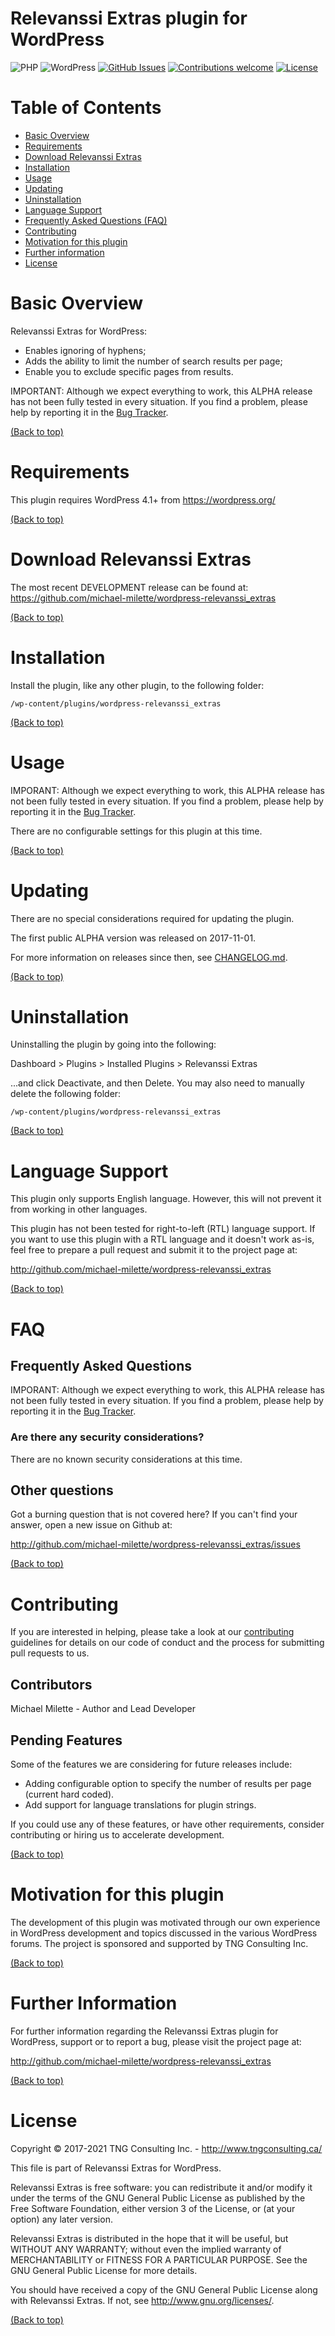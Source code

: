 Relevanssi Extras plugin for WordPress
======================================
![PHP](https://img.shields.io/badge/PHP-v5.6%20%2F%20v7.0%20%2F%20v7.4-blue.svg)
![WordPress](https://img.shields.io/badge/WordPress-v4.1%20to%20v5.8-blue.svg)
[![GitHub Issues](https://img.shields.io/github/issues/michael-milette/wordpress-relevanssi_extras.svg)](https://github.com/michael-milette/wordpress-relevanssi_extras/issues)
[![Contributions welcome](https://img.shields.io/badge/contributions-welcome-green.svg)](#contributing)
[![License](https://img.shields.io/badge/License-GPL%20v3-blue.svg)](#license)

# Table of Contents

- [Basic Overview](#basic-overview)
- [Requirements](#requirements)
- [Download Relevanssi Extras](#download-relevanssi-extras)
- [Installation](#installation)
- [Usage](#usage)
- [Updating](#updating)
- [Uninstallation](#uninstallation)
- [Language Support](#language-support)
- [Frequently Asked Questions (FAQ)](#faq)
- [Contributing](#contributing)
- [Motivation for this plugin](#motivation-for-this-plugin)
- [Further information](#further-information)
- [License](#license)

# Basic Overview

Relevanssi Extras for WordPress:

* Enables ignoring of hyphens;
* Adds the ability to limit the number of search results per page;
* Enable you to exclude specific pages from results.

IMPORTANT: Although we expect everything to work, this ALPHA release has not been fully tested in every situation. If you find a problem, please help by reporting it in the [Bug Tracker](http://github.com/michael-milette/wordpress-relevanssi_extras/issues).

[(Back to top)](#table-of-contents)

# Requirements

This plugin requires WordPress 4.1+ from https://wordpress.org/

[(Back to top)](#table-of-contents)

# Download Relevanssi Extras

The most recent DEVELOPMENT release can be found at:
https://github.com/michael-milette/wordpress-relevanssi_extras

[(Back to top)](#table-of-contents)

# Installation

Install the plugin, like any other plugin, to the following folder:

    /wp-content/plugins/wordpress-relevanssi_extras

[(Back to top)](#table-of-contents)

# Usage

IMPORANT: Although we expect everything to work, this ALPHA release has not been fully tested in every situation. If you find a problem, please help by reporting it in the [Bug Tracker](http://github.com/michael-milette/wordpress-relevanssi_extras/issues).

There are no configurable settings for this plugin at this time.

[(Back to top)](#table-of-contents)

# Updating

There are no special considerations required for updating the plugin.

The first public ALPHA version was released on 2017-11-01.

For more information on releases since then, see
[CHANGELOG.md](https://github.com/michael-milette/wordpress-relevanssi_extras/blob/master/CHANGELOG.md).

[(Back to top)](#table-of-contents)

# Uninstallation

Uninstalling the plugin by going into the following:

Dashboard > Plugins > Installed Plugins > Relevanssi Extras

...and click Deactivate, and then Delete. You may also need to manually delete the following folder:

    /wp-content/plugins/wordpress-relevanssi_extras

[(Back to top)](#table-of-contents)

# Language Support

This plugin only supports English language. However, this will not prevent it from working in other languages.

This plugin has not been tested for right-to-left (RTL) language support.
If you want to use this plugin with a RTL language and it doesn't work as-is,
feel free to prepare a pull request and submit it to the project page at:

http://github.com/michael-milette/wordpress-relevanssi_extras

[(Back to top)](#table-of-contents)

# FAQ

## Frequently Asked Questions

IMPORANT: Although we expect everything to work, this ALPHA release has not been fully tested in every situation. If you find a problem, please help by reporting it in the [Bug Tracker](http://github.com/michael-milette/wordpress-relevanssi_extras/issues).

### Are there any security considerations?

There are no known security considerations at this time.

## Other questions

Got a burning question that is not covered here? If you can't find your answer, open a new issue on Github at:

http://github.com/michael-milette/wordpress-relevanssi_extras/issues

[(Back to top)](#table-of-contents)

# Contributing

If you are interested in helping, please take a look at our [contributing](https://github.com/michael-milette/wordpress-relevanssi_extras/blob/master/CONTRIBUTING.md) guidelines for details on our code of conduct and the process for submitting pull requests to us.

## Contributors

Michael Milette - Author and Lead Developer

## Pending Features

Some of the features we are considering for future releases include:

* Adding configurable option to specify the number of results per page (current hard coded).
* Add support for language translations for plugin strings.

If you could use any of these features, or have other requirements, consider contributing or hiring us to accelerate development.

[(Back to top)](#table-of-contents)

# Motivation for this plugin

The development of this plugin was motivated through our own experience in WordPress development and topics discussed in the various WordPress forums. The project is sponsored and supported by TNG Consulting Inc.

[(Back to top)](#table-of-contents)

# Further Information

For further information regarding the Relevanssi Extras plugin for WordPress, support or to report a bug, please visit the project page at:

http://github.com/michael-milette/wordpress-relevanssi_extras

[(Back to top)](#table-of-contents)

# License

Copyright © 2017-2021 TNG Consulting Inc. - http://www.tngconsulting.ca/

This file is part of Relevanssi Extras for WordPress.

Relevanssi Extras is free software: you can redistribute it and/or modify
it under the terms of the GNU General Public License as published by
the Free Software Foundation, either version 3 of the License, or
(at your option) any later version.

Relevanssi Extras is distributed in the hope that it will be useful,
but WITHOUT ANY WARRANTY; without even the implied warranty of
MERCHANTABILITY or FITNESS FOR A PARTICULAR PURPOSE.  See the
GNU General Public License for more details.

You should have received a copy of the GNU General Public License
along with Relevanssi Extras.  If not, see <http://www.gnu.org/licenses/>.

[(Back to top)](#table-of-contents)